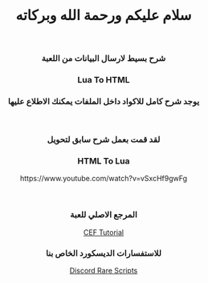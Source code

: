<div align="center">
<br/>
<h1 align="center">سلام عليكم ورحمة الله وبركاته</h1>
<br/>
<h3 align="center">شرح بسيط لارسال البيانات من اللعبة</h3>
<h3 align="center">Lua To HTML</h3>
<h3 align="center">يوجد شرح كامل للاكواد داخل الملفات يمكنك الاطلاع عليها</h3>
<br/>
<h3 align="center">لقد قمت بعمل شرح سابق لتحويل</h3>
<h3 align="center">HTML To Lua</h3>
<p align="center">https://www.youtube.com/watch?v=vSxcHf9gwFg</p>
<br/>
<h3 align="center">المرجع الاصلي للعبة</h3>
<a align="center" href="https://wiki.multitheftauto.com/wiki/CEF_Tutorial" target="_blank">CEF Tutorial</a>
<h3 align="center">للاستفسارات الديسكورد الخاص بنا</h3>
<a align="center" href="https://discord.gg/KdjArdWFYj" target="_blank">Discord Rare Scripts</a>

</div>
